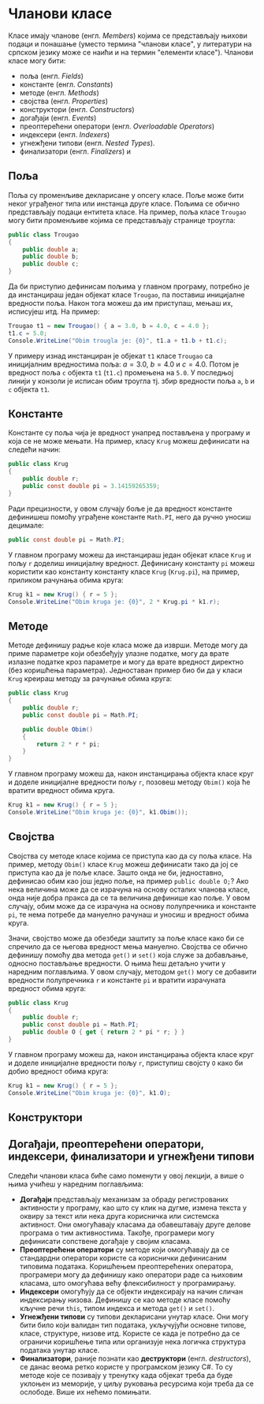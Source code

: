 # Чланови класе

Класе имају чланове (енгл. *Members*) којима се представљају њихови подаци и
понашање (уместо термина "чланови класе", у литератури на српском језику може
се наићи и на термин "елементи класе"). Чланови класе могу бити:

* поља (енгл. *Fields*)
* константе (енгл. *Constants*)
* методе (енгл. *Methods*)
* својства (енгл. *Properties*)
* конструктори (енгл. *Constructors*)
* догађаји (енгл. *Events*)
* преоптерећени оператори (енгл. *Overloadable Operators*)
* индексери (енгл. *Indexers*)
* угнежђени типови (енгл. *Nested Types*).
* финализатори (енгл. *Finalizers*) и

## Поља

Поља су променљиве декларисане у опсегу класе. Поље може бити неког уграђеног
типа или инстанца друге класе. Пољима се обично представљају подаци ентитета
класе. На пример, поља класе `Trougao` могу бити променљиве којима се
представљају странице троугла:

```cs
public class Trougao
{
    public double a;
    public double b;
    public double c;
}
```

Да би приступио дефинисам пољима у главном програму, потребно је да
инстанцираш један објекат класе `Trougao`, па поставиш иницијалне вредности
поља. Након тога можеш да им приступаш, мењаш их, исписујеш итд. На пример:

```cs
Trougao t1 = new Trougao() { a = 3.0, b = 4.0, c = 4.0 };
t1.c = 5.0;
Console.WriteLine("Obim trougla je: {0}", t1.a + t1.b + t1.c);
```

У примеру изнад инстанциран је објекат `t1` класе `Trougao` са иницијалним
вредностима поља: $a=3.0$, $b=4.0$ и $c=4.0$. Потом је вредност поља `c`
објекта `t1` (`t1.c`) промењена на `5.0`. У последњој линији у конзоли је
исписан обим троугла тј. збир вредности поља `a`, `b` и `c` објекта `t1`. 

## Константе

Константе су поља чија је вредност унапред постављена у програму и која се не
може мењати. На пример, класу `Krug` можеш дефинисати на следећи начин:

```cs
public class Krug
{
    public double r;
    public const double pi = 3.14159265359;
}
```

Ради прецизности, у овом случају боље је да вредност константе дефинишеш помоћу
уграђене константе `Math.PI`, него да ручно уносиш децимале:

```cs
public const double pi = Math.PI;
```

У главном програму можеш да инстанцираш један објекат класе `Krug` и пољу `r`
доделиш иницијалну вредност. Дефинисану константу `pi` можеш користити као
константу константу класе `Krug` (`Krug.pi`), на пример, приликом рачунања
обима круга:

```cs
Krug k1 = new Krug() { r = 5 };
Console.WriteLine("Obim kruga je: {0}", 2 * Krug.pi * k1.r);
```

## Методе

Методе дефинишу радње које класа може да изврши. Методе могу да приме параметре
који обезбеђују улазне податке, могу да врате излазне податке кроз параметре и
могу да врате вредност директно (без коришћења параметра). Једноставан пример
био би да у класи `Krug` креираш методу за рачунање обима круга:

```cs
public class Krug
{
    public double r;
    public const double pi = Math.PI;

    public double Obim()
    {
        return 2 * r * pi;
    }
}
```

У главном програму можеш да, након инстанцирања објекта класе круг и доделе
иницијалне вредности пољу `r`, позовеш методу `Obim()` која ће вратити вредност
обима круга.

```cs
Krug k1 = new Krug() { r = 5 };
Console.WriteLine("Obim kruga je: {0}", k1.Obim());
```

## Својства

Својства су методе класе којима се приступа као да су поља класе. На пример,
методу `Obim()` класе `Krug` можеш дефинисати тако да јој се приступа као да је
поље класе. Зашто онда не би, једноставно, дефинисао обим као још једно поље,
на пример `public double O;`? Ако нека величина може да се израчуна на основу
осталих чланова класе, онда није добра пракса да се та величина дефинише као
поље. У овом случају, обим може да се израчуна на основу полупречника и
константе `pi`, те нема потребе да мануелно рачунаш и уносиш и вредност обима
круга.

Значи, својство може да обезбеди заштиту за поље класе како би се спречило да
се његова вредност мења мануелно. Својства се обично дефинишу помоћу два метода
`get()` и `set()` која служе за добављање, односно постављање вредности. О њима
ћеш детаљно учити у наредним поглављима. У овом случају, методом `get()` могу
се добавити вредности полупречника `r` и константе `pi` и вратити израчуната
вредност обима круга:

```cs
public class Krug
{
    public double r;
    public const double pi = Math.PI;
    public double O { get { return 2 * pi * r; } }
}
```

У главном програму можеш да, након инстанцирања објекта класе круг и доделе
иницијалне вредности пољу `r`, приступиш својсту `O` како би добио вредност
обима круга:

```cs
Krug k1 = new Krug() { r = 5 };
Console.WriteLine("Obim kruga je: {0}", k1.O);
```

## Конструктори

## Догађаји, преоптерећени оператори, индексери, финализатори и угнежђени типови

Следећи чланови класа биће само поменути у овој лекцији, а више о њима учићеш у
наредним поглављима:

* **Догађаји** представљају механизам за обраду регистрованих активности у
програму, као што су клик на дугме, измена текста у оквиру за текст или нека
друга корисничка или системска активност. Они омогућавају класама да
обавештавају друге делове програма о тим активностима. Такође, програмери могу
дефинисати сопствене догађаје у својим класама.
* **Преоптерећени оператори** су методе који омогућавају да се стандардни
оператори користе са кориснички дефинисаним типовима података. Коришћењем
преоптерећених оператора, програмери могу да дефинишу како оператори раде са
њиховим класама, што омогућава већу флексибилност у програмирању.
* **Индексери** омогућују да се објекти индексирају на начин сличан индексирању
низова. Дефинишу се као методе класе помоћу кључне речи `this`, типом индекса и
метода `get()` и `set()`.
* **Угнежђени типови** су типови декларисани унутар класе. Они могу бити било
који валидан тип података, укључујући основне типове, класе, структуре, низове
итд. Користе се када је потребно да се ограничи коришћење типа или организује
нека логичка структура података унутар класе.
* **Финализатори**, раније познати као **деструктори** (енгл. *destructors*),
се данас веома ретко користе у програмском језику C#. То су методе које се
позивају у тренутку када објекат треба да буде уклоњен из меморије, у циљу
руковања ресурсима који треба да се ослободе. Више их нећемо помињати.
